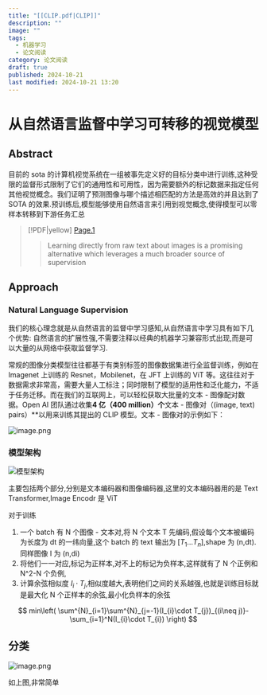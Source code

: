 ```yaml
---
title: "[[CLIP.pdf|CLIP]]"
description: ""
image: ""
tags:
  - 机器学习
  - 论文阅读
category: 论文阅读
draft: true
published: 2024-10-21
last modified: 2024-10-21 13:20
---
```


# 从自然语言监督中学习可转移的视觉模型

## Abstract

目前的 sota 的计算机视觉系统在一组被事先定义好的目标分类中进行训练,这种受限的监督形式限制了它们的通用性和可用性，因为需要额外的标记数据来指定任何其他视觉概念。我们证明了预测图像与哪个描述相匹配的方法是高效的并且达到了 SOTA 的效果.预训练后,模型能够使用自然语言来引用到视觉概念,使得模型可以零样本转移到下游任务汇总

> [!PDF|yellow] [Page.1](CLIP.pdf#page=1&selection=57,21,59,46&color=yellow)
>
> >  Learning directly from raw text about images is a promising alternative which leverages a much broader source of supervision

## Approach

### Natural Language Supervision

我们的核心理念就是从自然语言的监督中学习感知,从自然语言中学习具有如下几个优势: 自然语言的扩展性强,不需要注释以经典的机器学习兼容形式出现,而是可以大量的从网络中获取监督学习.

常规的图像分类模型往往都基于有类别标签的图像数据集进行全监督训练，例如在 Imagenet 上训练的 Resnet，Mobilenet，在 JFT 上训练的 ViT 等。这往往对于数据需求非常高，需要大量人工标注；同时限制了模型的适用性和泛化能力，不适于任务迁移。而在我们的互联网上，可以轻松获取大批量的文本 - 图像配对数据。Open AI 团队通过收集**4 亿（400 million）个**文本 - 图像对（(image, text) pairs）**以用来训练其提出的 CLIP 模型。文本 - 图像对的示例如下：

![image.png](https://picture-bed-1325530970.cos.ap-nanjing.myqcloud.com/20241021130418.png)

### 模型架构

![模型架构](https://picture-bed-1325530970.cos.ap-nanjing.myqcloud.com/20241021130440.png)

主要包括两个部分,分别是文本编码器和图像编码器,这里的文本编码器用的是 Text Transformer,Image Encodr 是 ViT

对于训练

1. 一个 batch 有 N 个图像 - 文本对,将 N 个文本 T 先编码,假设每个文本被编码为长度为 dt 的一纬向量,这个 batch 的 text 输出为 $[T_{1}\dots T_{n}]$,shape 为 (n,dt).同样图像 I 为 (n,di)
2. 将他们一一对应,标记为正样本,对不上的标记为负样本,这样就有了 N 个正例和 N^2-N 个负例,
3. 计算余弦相似度 $I_{i}\cdot T_{j}$,相似度越大,表明他们之间的关系越强,也就是训练目标就是最大化 N 个正样本的余弦,最小化负样本的余弦

$$
min\left( \sum^{N}_{i=1}\sum^{N}_{j=-1}(I_{i}\cdot T_{j})_{(i\neq j)}- \sum_{i=1}^N(I_{i}\cdot T_{i}) \right)
$$

## 分类

![image.png](https://picture-bed-1325530970.cos.ap-nanjing.myqcloud.com/20241021131951.png)

如上图,非常简单
